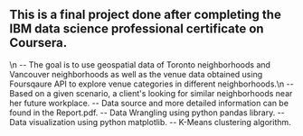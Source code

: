 ## This is a final project done after completing the IBM data science professional certificate on Coursera.
\n
-- The goal is to use geospatial data of Toronto neighborhoods and Vancouver neighborhoods as well as the venue data obtained using Foursqaure API to explore venue categories in different neighborhoods.\n
-- Based on a given scenario, a client's looking for similar neighborhoods near her future workplace.
-- Data source and more detailed information can be found in the Report.pdf.
-- Data Wrangling using python pandas library.
-- Data visualization using python matplotlib.
-- K-Means clustering algorithm.
